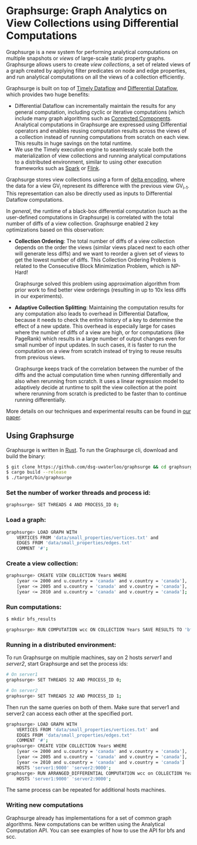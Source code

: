 # Graphsurge: Graph Analytics on View Collections using Differential Computations

Graphsurge is a new system for performing analytical computations on multiple snapshots or _views_ 
of large-scale static property graphs. Graphsurge allows users to create _view collections_, a set 
of related views of a graph created by applying filter predicates on node and edge properties, and
run analytical computations on all the views of a collection efficiently.

Graphsurge is built on top of [Timely Dataflow](https://github.com/TimelyDataflow/timely-dataflow) 
and [Differential Dataflow](https://github.com/TimelyDataflow/differential-dataflow), which provides
two huge benefits:
* Differential Dataflow can incrementally maintain the results for any general computation, including
cyclic or iterative computations (which include many graph algorithms such as 
[Connected Components](https://en.wikipedia.org/wiki/Component_(graph_theory)). Analytical 
computations in Graphsurge are expressed using Differential operators and enables reusing 
computation results across the views of a collection instead of running computations from scratch
on each view. This results in huge savings on the total runtime.
* We use the Timely execution engine to seamlessly scale both the materialization of view
collections and running analytical computations to a distributed environment, similar to using 
other execution frameworks such as [Spark](https://spark.apache.org) or 
[Flink](https://flink.apache.org). 

Graphsurge stores view collections using a form of [delta encoding](https://en.wikipedia.org/wiki/Delta_encoding),
where the data for a view GV<sub>i</sub> represent its difference with the previous view GV<sub>i-1</sub>.
This representation can also be directly used as inputs to Differential Dataflow computations.

In _general_, the runtime of a black-box differential computation (such as the 
user-defined computations in Graphsurge) is correlated with the total number of diffs of a view 
collection. Graphsurge enabled 2 key optimizations based on this observation:
* **Collection Ordering**: The total number of diffs of a view collection depends on the order the
 views (similar views placed next to each other will generate less diffs) and we want to reorder 
 a given set of views to get the lowest number of diffs. This Collection Ordering Problem is related
 to the Consecutive Block Minimization Problem, which is NP-Hard!
 
  Graphsurge solved this problem using approximation algorithm from prior work to find better view orderings (resulting in up to 10x
  less diffs in our experiments).

* **Adaptive Collection Splitting**: Maintaining the computation results for any computation also
leads to overhead in Differential Dataflow, because it needs to check the entire history of a 
key to determine the effect of a new update. This overhead is especially large for cases where the 
number of diffs of a view are high, or for computations (like PageRank) which results 
in a large number of output changes even for small number of input updates. In such cases, it is 
faster to run the computation on a view from scratch instead of trying to reuse results from 
previous views.

  Graphsurge keeps track of the correlation between the number of the diffs and the 
  actual computation time when running differentially and also when rerunning from scratch. It uses
  a linear regression model to adaptively decide at runtime to split the view collection at the 
  point where rerunning from scratch is predicted to be faster than to continue running
  differentially.

More details on our techniques and experimental results can be found in [our paper](https://arxiv.org/abs/).

## Using Graphsurge

Graphsurge is written in [Rust](https://www.rust-lang.org). To run the Graphsurge cli, download and build 
the binary:

```bash
$ git clone https://github.com/dsg-uwaterloo/graphsurge && cd graphsurge
$ cargo build --release
$ ./target/bin/graphsurge
```

### Set the number of worker threads and process id:
```bash
graphsurge> SET THREADS 4 AND PROCESS_ID 0;
```

### Load a graph:
```bash
graphsurge> LOAD GRAPH WITH
    VERTICES FROM 'data/small_properties/vertices.txt' and
    EDGES FROM 'data/small_properties/edges.txt'
    COMMENT '#';
```
### Create a view collection:
```bash
graphsurge> CREATE VIEW COLLECTION Years WHERE
    [year <= 2000 and u.country = 'canada' and v.country = 'canada'],
    [year <= 2005 and u.country = 'canada' and v.country = 'canada'],
    [year <= 2010 and u.country = 'canada' and v.country = 'canada'];
```

### Run computations:
```bash
$ mkdir bfs_results
```
```bash
graphsurge> RUN COMPUTATION wcc ON COLLECTION Years SAVE RESULTS TO 'bfs_results';
```

### Running in a distributed environment:

To run Graphsurge on multiple machines, say on 2 hosts _server1_ and _server2_, start
Graphsurge and set the process ids:

```bash
# On server1
graphsurge> SET THREADS 32 AND PROCESS_ID 0;
```

```bash
# On server2
graphsurge> SET THREADS 32 AND PROCESS_ID 1;
```

Then run the same queries on both of them. Make sure that server1 and server2
can access each other at the specified port.

```bash
graphsurge> LOAD GRAPH WITH
    VERTICES FROM 'data/small_properties/vertices.txt' and
    EDGES FROM 'data/small_properties/edges.txt'
    COMMENT '#';
graphsurge> CREATE VIEW COLLECTION Years WHERE
    [year <= 2000 and u.country = 'canada' and v.country = 'canada'],
    [year <= 2005 and u.country = 'canada' and v.country = 'canada'],
    [year <= 2010 and u.country = 'canada' and v.country = 'canada']
    HOSTS 'server1:9000' 'server2:9000';
graphsurge> RUN ARRANGED_DIFFERENTIAL COMPUTATION wcc on COLLECTION Years
    HOSTS 'server1:9000' 'server2:9000';
```

The same process can be repeated for additional hosts machines.

### Writing new computations
Graphsurge already has implementations for a set of common graph algorithms. New computations can be 
written using the Analytical Computation API. You can see examples of how to use the API for bfs
and scc.
